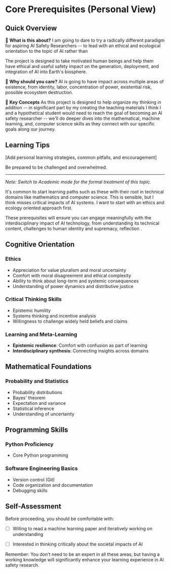 # Core Prerequisites (Personal View)

<!-- This is the personal/informal version of prerequisites@prerequisites -->

## Quick Overview

🎯 **What is this about?**
I am going to dare to try a radically different paradigm for aspiring AI Safety Researchers -- to lead with an ethical and ecological orientation to the topic of AI rather than

The project is designed to take motivated human beings and help them have ethical and useful safety impact on the generation, deployment, and integration of AI into Earth's biosphere.

💭 **Why should you care?**
AI is going to have impact across multiple areas of existence, from identity, labor, concentration of power, existential risk, possible ecosystem destruction.

🔑 **Key Concepts**
As this project is designed to help organize my thinking in addition -- in significant part by my creating the teaching materials I think I and a hypothetical student would need to reach the goal of becoming an AI safety researcher -- we'll do deeper dives into the mathematical, machine learning, and, computer science skills as they connect with our specific goals along our journey. 

## Learning Tips

[Add personal learning strategies, common pitfalls, and encouragement]

Be prepared to be challenged and overwhelmed.

---

*Note: Switch to Academic mode for the formal treatment of this topic.*

It's common to start learning paths such as these with their root in technical domains like mathematics and computer science. This is sensible, but I think misses critical impacts of AI systems. I want to start with an ethics and ecology oriented approach first.

These prerequisites will ensure you can engage meaningfully with the interdisciplinary impact of AI technology, from understanding its technical content, challenges to human identity and supremacy, reflection .

## Cognitive Orientation

### Ethics
- Appreciation for value pluralism and moral uncertainty
- Comfort with moral disagreement and ethical complexity
- Ability to think about long-term and systemic consequences
- Understanding of power dynamics and distributive justice

### Critical Thinking Skills
- Epistemic humility
- Systems thinking and incentive analysis
- Willingness to challenge widely held beliefs and claims

### Learning and Meta-Learning
- **Epistemic resilience**: Comfort with confusion as part of learning
- **Interdisciplinary synthesis**: Connecting insights across domains

## Mathematical Foundations

<!-- ### Linear Algebra
- Vectors, matrices, and operations
- Eigenvalues and eigenvectors
- Matrix decomposition
- Understanding of high-dimensional spaces -->

<!-- ### Calculus
- Differentiation and integration
- Partial derivatives
- Chain rule (crucial for backpropagation)
- Basic optimization concepts -->

### Probability and Statistics
- Probability distributions
- Bayes' theorem
- Expectation and variance
- Statistical inference
- Understanding of uncertainty

## Programming Skills

### Python Proficiency
- Core Python programming
<!-- - NumPy for numerical computing -->

### Software Engineering Basics
- Version control (Git)
- Code organization and documentation
- Debugging skills
<!-- - Basic understanding of computational complexity -->

<!-- ## Recommended Resources

### Books
- "Pattern Recognition and Machine Learning" by Bishop
- "The Alignment Problem" by Brian Christian
- "Deep Learning" by Goodfellow, Bengio, and Courville

### Online Courses
- Fast.ai courses for practical deep learning
- 3Blue1Brown for mathematical intuition
- MIT OCW for rigorous foundations

### Communities
- LessWrong for rationality and AI safety discussions
- Alignment Forum for technical AI safety content
- Local EA/AI safety reading groups -->

## Self-Assessment

Before proceeding, you should be comfortable with:
- [ ] Willing to read a machine learning paper and iteratively working on understanding
<!-- - [ ] Writing or quickly learning how to Python code -->
- [ ] Interested in thinking critically about the societal impacts of AI

Remember: You don't need to be an expert in all these areas, but having a working knowledge will significantly enhance your learning experience in AI safety research.